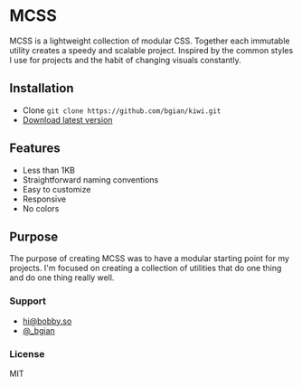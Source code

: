 # MCSS

MCSS is a lightweight collection of modular CSS. Together each immutable utility creates a speedy and scalable project. Inspired by the common styles I use for projects and the habit of changing visuals constantly.

## Installation

-   Clone `git clone https://github.com/bgian/kiwi.git`
-   [Download latest version](https://github.com/bgian/kiwi/archive/master.zip)

## Features
-   Less than 1KB
-   Straightforward naming conventions
-   Easy to customize
-   Responsive
-   No colors

## Purpose
The purpose of creating MCSS was to have a modular starting point for my projects. I'm focused on creating a collection of utilities that do one thing and do one thing really well.

### Support
-   [hi@bobby.so](mailto:hi@bobby.so)
-   [@_bgian](http://twitter.com/_bgian)

### License
MIT

